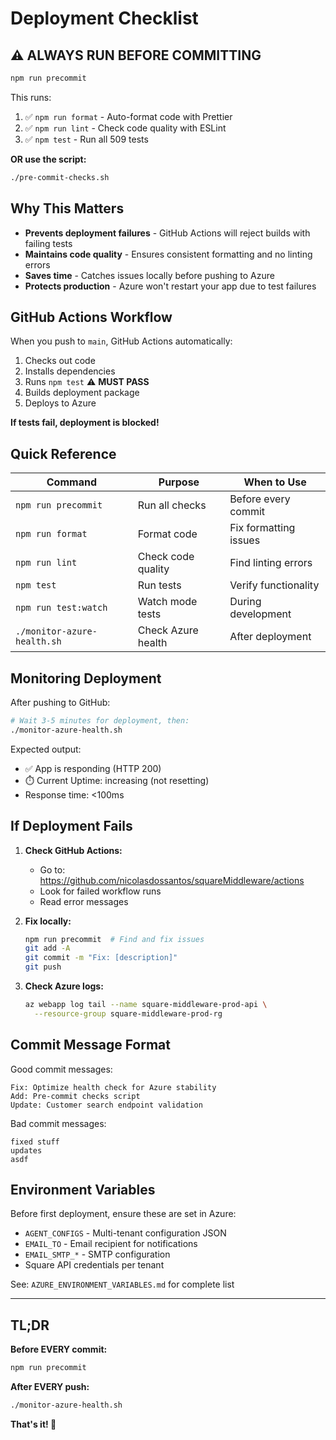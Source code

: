 # Deployment Checklist

## ⚠️ ALWAYS RUN BEFORE COMMITTING

```bash
npm run precommit
```

This runs:

1. ✅ `npm run format` - Auto-format code with Prettier
2. ✅ `npm run lint` - Check code quality with ESLint
3. ✅ `npm test` - Run all 509 tests

**OR use the script:**

```bash
./pre-commit-checks.sh
```

## Why This Matters

- **Prevents deployment failures** - GitHub Actions will reject builds with failing tests
- **Maintains code quality** - Ensures consistent formatting and no linting errors
- **Saves time** - Catches issues locally before pushing to Azure
- **Protects production** - Azure won't restart your app due to test failures

## GitHub Actions Workflow

When you push to `main`, GitHub Actions automatically:

1. Checks out code
2. Installs dependencies
3. Runs `npm test` ⚠️ **MUST PASS**
4. Builds deployment package
5. Deploys to Azure

**If tests fail, deployment is blocked!**

## Quick Reference

| Command                     | Purpose            | When to Use           |
| --------------------------- | ------------------ | --------------------- |
| `npm run precommit`         | Run all checks     | Before every commit   |
| `npm run format`            | Format code        | Fix formatting issues |
| `npm run lint`              | Check code quality | Find linting errors   |
| `npm test`                  | Run tests          | Verify functionality  |
| `npm run test:watch`        | Watch mode tests   | During development    |
| `./monitor-azure-health.sh` | Check Azure health | After deployment      |

## Monitoring Deployment

After pushing to GitHub:

```bash
# Wait 3-5 minutes for deployment, then:
./monitor-azure-health.sh
```

Expected output:

- ✅ App is responding (HTTP 200)
- ⏱️ Current Uptime: increasing (not resetting)
- Response time: <100ms

## If Deployment Fails

1. **Check GitHub Actions:**

   - Go to: https://github.com/nicolasdossantos/squareMiddleware/actions
   - Look for failed workflow runs
   - Read error messages

2. **Fix locally:**

   ```bash
   npm run precommit  # Find and fix issues
   git add -A
   git commit -m "Fix: [description]"
   git push
   ```

3. **Check Azure logs:**
   ```bash
   az webapp log tail --name square-middleware-prod-api \
     --resource-group square-middleware-prod-rg
   ```

## Commit Message Format

Good commit messages:

```
Fix: Optimize health check for Azure stability
Add: Pre-commit checks script
Update: Customer search endpoint validation
```

Bad commit messages:

```
fixed stuff
updates
asdf
```

## Environment Variables

Before first deployment, ensure these are set in Azure:

- `AGENT_CONFIGS` - Multi-tenant configuration JSON
- `EMAIL_TO` - Email recipient for notifications
- `EMAIL_SMTP_*` - SMTP configuration
- Square API credentials per tenant

See: `AZURE_ENVIRONMENT_VARIABLES.md` for complete list

---

## TL;DR

**Before EVERY commit:**

```bash
npm run precommit
```

**After EVERY push:**

```bash
./monitor-azure-health.sh
```

**That's it! 🚀**

